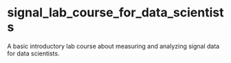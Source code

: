 # signal_lab_course_for_data_scientists
A basic introductory lab course about measuring and analyzing signal data for data scientists. 
